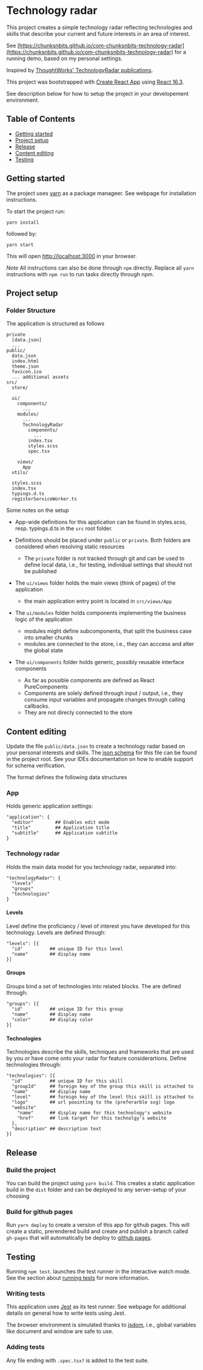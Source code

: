 
# Technology radar

This project creates a simple technology radar reflecting technologies and skills that describe your current and future interests in an area of interest.

See [https://chunksnbits.github.io/com-chunksnbits-technology-radar](https://chunksnbits.github.io/com-chunksnbits-technology-radar) for a running demo, based on my personal settings.

Inspired by [ThoughtWorks' TechnologyRadar publications](https://www.thoughtworks.com/de/radar).

This project was bootstrapped with [Create React App](https://github.com/facebookincubator/create-react-app) using [React 16.3](https://5b05c94e0733d530fd1fafe0--reactjs.netlify.com/).

See description below for how to setup the project in your developement environment.

## Table of Contents

- [Getting started](#getting-started)
- [Project setup](#project-setup)
- [Release](#release)
- [Content editing](#content-editing)
- [Testing](#testing)

## Getting started

The project uses [yarn](https://yarnpkg.com/lang/en/) as a package manageer.
See webpage for installation instructions.

To start the project run:

`yarn install`

followed by:

`yarn start`

This will open [http://localhost:3000](http://localhost:3000) in your browser.

*Note* All instructions can also be done through `npm` directly. Replace all `yarn` instructions with `npm run` to run tasks directly through npm.

## Project setup
### Folder Structure

The application is structured as follows

```
private
  [data.json]
  ...
public/
  data.json
  index.html
  theme.json
  favicon.ico
  ... additional assets
src/
  store/

  ui/
    components/
      ...
    modules/
      ...
      TechnologyRadar
        components/
          ...
        index.tsx
        styles.scss
        spec.tsx

    views/
      App
  utils/

  styles.scss
  index.tsx
  typings.d.ts
  registerServiceWorker.ts
```

Some notes on the setup

* App-wide definitions for this application can be found in styles.scss, resp. typings.d.ts in the `src` root folder.
* Definitions should be placed under `public` or `private`. Both folders are considered when resolving static resources
  - The `private` folder is not tracked through git and can be used to define local data, i.e., for testing, individual settings that should not be published

* The `ui/views` folder holds the main views (think of pages) of the application
  - the main application entry point is located in `src/views/App`
* The `ui/modules` folder holds components implementing the business logic of the application
  - modules might define subcomponents, that split the business case into smaller chunks
  - modules are connected to the store, i.e., they can acccess and alter the global state
* The `ui/components` folder holds generic, possibly reusable interface components
  - As far as possible components are defined as React PureComponents
  - Components are solely defined through input / output, i.e., they consume input variables and propagate changes through calling callbacks.
  - They are not direcly connected to the store

## Content editing

Update the file `public/data.json` to create a technology radar based on your personal interests and skills.
The [json schema](http://json-schema.org/) for this file can be found in the project root. See your IDEs documentation on how to enable support for schema verification.

The format defines the following data structures

### App

Holds generic application settings:

```
"application": {
  "editor"        ## Enables edit mode
  "title"         ## Application title
  "subtitle"      ## Application subtitle
}
```

### Technology radar

Holds the main data model for you technology radar, separated into:

```
"technologyRadar": {
  "levels"
  "groups"
  "technologies"
}
```

#### Levels

Level define the proficiancy / level of interest you have developed for this technology.
Levels are defined through:

```
"levels": [{
  "id"          ## unique ID for this level
  "name"        ## display name
}]
```

#### Groups

Groups bind a set of technologies into related blocks. The are defined through:

```
"groups": [{
  "id"          ## unique ID for this group
  "name"        ## display name
  "color"       ## display color
}]
```

#### Technologies

Technologies describe the skills, techniques and frameworks that are used by you or have come onto your radar for feature considerartions.
Define technologies through:

```
"technologies": [{
  "id"          ## unique ID for this skill
  "groupId"     ## foreign key of the group this skill is attached to
  "name"        ## display name
  "level"       ## foreign key of the level this skill is attached to
  "logo"        ## url poointing to the (preferarble svg) logo
  "website"
    "name"      ## display name for this technology's website
    "href"      ## link target for this technolgy's website
  },
  "description" ## description text
}]

```

## Release

### Build the project

You can build the project using `yarn build`.
This creates a static application build in the `dist` folder and can be deployed to any server-setup of your choosing

### Build for github pages

Run `yarn deploy` to create a version of this app for github pages. This will create a static, prerendered build and create and publish a branch called `gh-pages` that will automatically be deploy to [github pages](https://pages.github.com/).

## Testing

Running `npm test`. launches the test runner in the interactive watch mode.
See the section about [running tests](#running-tests) for more information.

### Writing tests

This application uses [Jest](https://facebook.github.io/jest/) as its test runner.
See webpage for additional details on general how to write tests using Jest.

The browser environment is simulated thanks to [jsdom](https://github.com/tmpvar/jsdom), i.e., global variables like document and window are safe to use.

### Adding tests

Any file ending with `.spec.tsx?` is added to the test suite.
